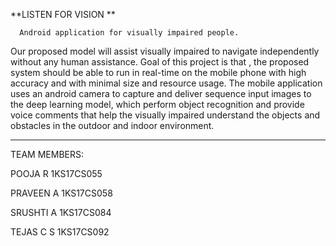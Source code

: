 **LISTEN FOR VISION **

      Android application for visually impaired people.
 
Our proposed model will assist visually impaired to navigate independently without any human assistance. 
Goal of this project is that , the proposed system should be able to run in real-time on the mobile phone with high accuracy and with minimal size and resource usage.
The mobile application uses an android camera to capture and deliver sequence input images to the deep learning model, which perform object recognition and provide voice comments that help the visually impaired understand the objects and obstacles in the outdoor and indoor environment. 


-----------------------------------------------------------------------------------------------------------------------

TEAM MEMBERS:

POOJA R    1KS17CS055

PRAVEEN A  1KS17CS058

SRUSHTI A  1KS17CS084

TEJAS C S  1KS17CS092


                                                                                                
